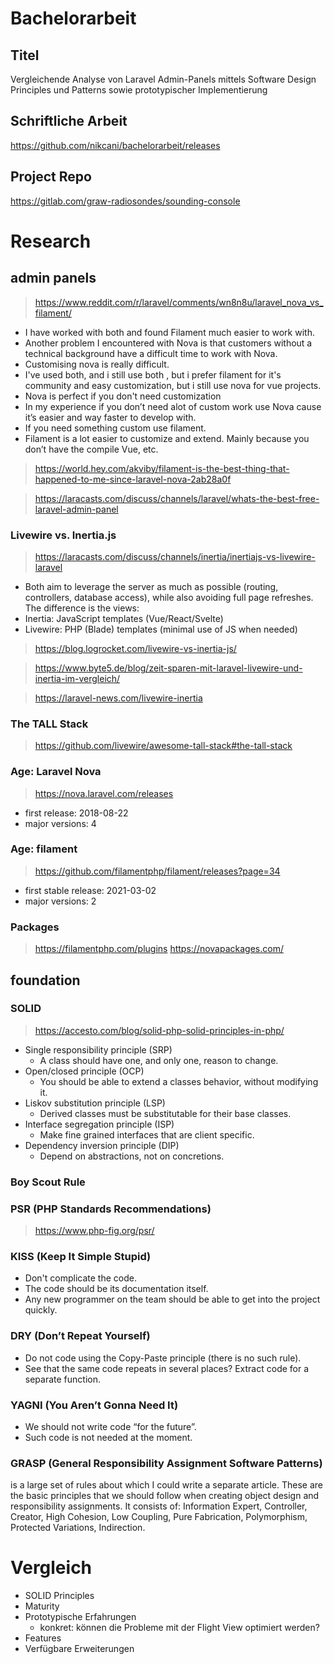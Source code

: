 # Bachelorarbeit

## Titel

Vergleichende Analyse von
Laravel Admin-Panels mittels
Software Design Principles und Patterns
sowie prototypischer Implementierung

## Schriftliche Arbeit

https://github.com/nikcani/bachelorarbeit/releases

## Project Repo

https://gitlab.com/graw-radiosondes/sounding-console

# Research

## admin panels

> https://www.reddit.com/r/laravel/comments/wn8n8u/laravel_nova_vs_filament/

- I have worked with both and found Filament much easier to work with.
- Another problem I encountered with Nova is that customers without a technical background have a difficult time to work
  with Nova.
- Customising nova is really difficult.
- I've used both, and i still use both , but i prefer filament for it's community and easy customization, but i still
  use nova for vue projects.
- Nova is perfect if you don't need customization
- In my experience if you don’t need alot of custom work use Nova cause it’s easier and way faster to develop with.
- If you need something custom use filament.
- Filament is a lot easier to customize and extend. Mainly because you don’t have the compile Vue, etc.

> https://world.hey.com/akviby/filament-is-the-best-thing-that-happened-to-me-since-laravel-nova-2ab28a0f

> https://laracasts.com/discuss/channels/laravel/whats-the-best-free-laravel-admin-panel

### Livewire vs. Inertia.js

> https://laracasts.com/discuss/channels/inertia/inertiajs-vs-livewire-laravel

- Both aim to leverage the server as much as possible (routing, controllers, database access), while also avoiding full
  page refreshes. The difference is the views:
- Inertia: JavaScript templates (Vue/React/Svelte)
- Livewire: PHP (Blade) templates (minimal use of JS when needed)

> https://blog.logrocket.com/livewire-vs-inertia-js/

> https://www.byte5.de/blog/zeit-sparen-mit-laravel-livewire-und-inertia-im-vergleich/

> https://laravel-news.com/livewire-inertia

### The TALL Stack

> https://github.com/livewire/awesome-tall-stack#the-tall-stack

### Age: Laravel Nova

> https://nova.laravel.com/releases

- first release: 2018-08-22
- major versions: 4

### Age: filament

> https://github.com/filamentphp/filament/releases?page=34

- first stable release: 2021-03-02
- major versions: 2

### Packages

> https://filamentphp.com/plugins
> https://novapackages.com/

## foundation

### SOLID

> https://accesto.com/blog/solid-php-solid-principles-in-php/

- Single responsibility principle (SRP)
  - A class should have one, and only one, reason to change.
- Open/closed principle (OCP)
  - You should be able to extend a classes behavior, without modifying it.
- Liskov substitution principle (LSP)
  - Derived classes must be substitutable for their base classes.
- Interface segregation principle (ISP)
  - Make fine grained interfaces that are client specific.
- Dependency inversion principle (DIP)
  - Depend on abstractions, not on concretions.

### Boy Scout Rule

### PSR (PHP Standards Recommendations)

> https://www.php-fig.org/psr/

### KISS (Keep It Simple Stupid)

- Don't complicate the code.
- The code should be its documentation itself.
- Any new programmer on the team should be able to get into the project quickly.

### DRY (Don’t Repeat Yourself)

- Do not code using the Copy-Paste principle (there is no such rule).
- See that the same code repeats in several places? Extract code for a separate function.

### YAGNI (You Aren’t Gonna Need It)

- We should not write code “for the future”.
- Such code is not needed at the moment.

### GRASP (General Responsibility Assignment Software Patterns)

is a large set of rules about which I could write a separate article. These are the basic principles that we should
follow when creating object design and responsibility assignments. It consists of: Information Expert, Controller,
Creator, High Cohesion, Low Coupling, Pure Fabrication, Polymorphism, Protected Variations, Indirection.

# Vergleich

- SOLID Principles
- Maturity
- Prototypische Erfahrungen
  - konkret: können die Probleme mit der Flight View optimiert werden?
- Features
- Verfügbare Erweiterungen
